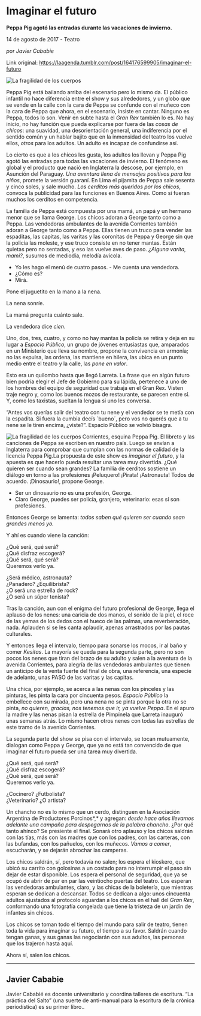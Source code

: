# Imaginar el futuro

**Peppa Pig agotó  las entradas durante las vacaciones de invierno.**

14 de agosto de 2017 - Teatro

_por Javier Cababie_

Link original: https://laagenda.tumblr.com/post/164176599905/imaginar-el-futuro

![La fragilidad de los cuerpos](https://64.media.tumblr.com/3eed0a6d5adddde20b2d28eb56a8c829/tumblr_inline_pjzvo10VxT1t6q87u_500.jpg)

Peppa Pig está bailando arriba del escenario pero lo mismo da. El público infantil no hace diferencia entre el show y sus alrededores, y un globo que se vende en la calle con la cara de Peppa se confunde con el muñeco con la cara de Peppa que ahora, en el escenario, insiste en cantar. Ninguno es Peppa, todos lo son. Venir en subte hasta el *Gran Rex* también lo es. No hay inicio, no hay función que pueda explicarse por fuera de las *cosas de chicos*: una suavidad, una desorientación general, una indiferencia por el sentido común y un hablar bajito que en la inmensidad del teatro los vuelve ellos, *otros* para los adultos. Un adulto es incapaz de confundirse así.

Lo cierto es que a los chicos les gusta, los adultos los llevan y Peppa Pig agotó las entradas para todas las vacaciones de invierno. El fenómeno es global y el producto que nació en Inglaterra la descose, por ejemplo, en Asunción del Paraguay. *Una aventura llena de mensajes positivos para los niños*, promete la versión guaraní. En Lima el pijamita de Peppa sale sesenta y cinco soles, y sale mucho. *Los cerditos más queridos por los chicos*, convoca la publicidad para las funciones en Buenos Aires. Como si fueran muchos los cerditos en competencia.  

La familia de Peppa está compuesta por una mamá, un papá y un hermano menor que se llama George. Los chicos adoran a George tanto como a Peppa. Las vendedoras ambulantes de la avenida Corrientes también adoran a George tanto como a Peppa. Ellas tienen un truco para vender las espaditas, las capitas, las varitas y las coronitas de Peppa y George sin que la policía las moleste, y ese truco consiste en no tener mantas. Están quietas pero no sentadas, y eso las vuelve aves de paso. *¿Alguna varita, mami?*, susurros de mediodía, melodía avícola.  

- Yo les hago el menú de cuatro pasos. - Me cuenta una vendedora.  
- ¿Cómo es?  
- Mirá. 

Pone el juguetito en la mano a la nena.

La nena sonríe.

La mamá pregunta cuánto sale.

La vendedora dice *cien*.

Uno, dos, tres, cuatro, y como no hay mantas la policía se retira y deja en su lugar a *Espacio Público*, un grupo de jóvenes entusiastas que, amparados en un Ministerio que lleva su nombre, propone la convivencia en armonía; no las expulsa, las ordena, las mantiene en hilera, las ubica en un punto medio entre el teatro y la calle, las *pone en valor*.

Esto era un quilombo hasta que llegó Larreta. La frase que en algún futuro bien podría elegir el Jefe de Gobierno para su lápida, pertenece a uno de los hombres del equipo de seguridad que trabaja en el Gran Rex. Visten traje negro y, como los buenos mozos de restaurante, se parecen entre sí. Y, como los taxistas, sueltan la lengua si uno les conversa.

“Antes vos querías salir del teatro con tu nene y el vendedor se te metía con la espadita. Si fuera la cumbia decís ´bueno´, pero vos no querés que a tu nene se le tiren encima, ¿viste?”. Espacio Público se volvió bisagra.

  


![La fragilidad de los cuerpos](https://64.media.tumblr.com/3eed0a6d5adddde20b2d28eb56a8c829/tumblr_inline_pjzvo10VxT1t6q87u_500.jpg) Corrientes, esquina Peppa Pig. El libreto y las canciones de Peppa se escriben en nuestro país. Luego se envían a Inglaterra para comprobar que cumplan con las normas de calidad de la licencia Peppa Pig.La propuesta de este show es *imaginar el futuro*, y la apuesta es que hacerlo pueda resultar una tarea muy divertida. ¿Qué quieren ser cuando sean grandes? La familia de cerditos sostiene un diálogo en torno a las profesiones ¡Peluquero! ¡Pirata! ¡Astronauta! Todos de acuerdo. ¡Dinosaurio!, propone George.

- Ser un dinosaurio no es una profesión, George.  
- Claro George, puedes ser policía, granjero, veterinario: esas sí son profesiones. 

Entonces George se lamenta: *todos saben qué quieren ser cuando sean grandes menos yo.*  


Y ahí es cuando viene la canción:

¿Qué será, qué será?  
¿Qué disfraz escogerá?  
¿Qué será, qué será?  
Queremos verlo ya.  
  
¿Será médico, astronauta?  
¿Panadero? ¿Equilibrista?  
¿O será una estrella de rock?  
¿O será un súper tenista?

Tras la canción, aun con el enigma del futuro profesional de George, llega el aplauso de los nenes: una caricia de dos manos, el sonido de la piel, el roce de las yemas de los dedos con el hueco de las palmas, una reverberación, nada. Aplauden si se les canta aplaudir, apenas arrastrados por las pautas culturales.

Y entonces llega el intervalo, tiempo para sonarse los mocos, ir al baño y comer *Kesitas*. La mayoría se queda para la segunda parte, pero no son pocos los nenes que tiran del brazo de su adulto y salen a la aventura de la avenida Corrientes, para alegría de las vendedoras ambulantes que tienen un anticipo de la venta fuerte del final de obra, una referencia, una especie de adelanto, unas PASO de las varitas y las capitas.

Una chica, por ejemplo, se acerca a las nenas con los pinceles y las pinturas, les pinta la cara por cincuenta pesos. *Espacio Público* la embellece con su mirada, pero una nena no se pinta porque la otra no se pinta, *no quieren, gracias, nos tenemos que ir,* *ya vuelve Peppa*. En el apuro la madre y las nenas pisan la estrella de Pimpinela que Larreta inauguró unas semanas atrás. Lo mismo hacen otros nenes con todas las estrellas de este tramo de la avenida Corrientes.  


La segunda parte del show se pisa con el intervalo, se tocan mutuamente, dialogan como Peppa y George, que ya no está tan convencido de que imaginar el futuro pueda ser una tarea muy divertida.  


  


¿Qué será, qué será?  
¿Qué disfraz escogerá?  
¿Qué será, qué será?  
Queremos verlo ya.  
  
¿Cocinero? ¿Futbolista?  
¿Veterinario? ¿O artista?

  


Un chancho no es lo mismo que un cerdo, distinguen en la Asociación Argentina de Productores Porcinos*,* y agregan: *desde hace años llevamos adelante una campaña para despegarnos de la palabra chancho*. ¿Por qué tanto ahínco? Se presiente el final. Sonará otro aplauso y los chicos saldrán con las tías, más con las madres que con los padres, con las carteras, con las bufandas, con los pañuelos, con los muñecos. *Vamos a comer*, escucharán, y se dejarán abrochar las camperas.

Los chicos saldrán, sí, pero todavía no salen; los espera el kioskero, que ubicó su carrito con golosinas a un costado para no interrumpir el paso sin dejar de estar disponible. Los espera el personal de seguridad, que ya se ocupó de abrir de par en par las veintiocho puertas del teatro. Los esperan las vendedoras ambulantes, claro, y las chicas de la boletería, que mientras esperan se dedican a descansar. Todos se dedican a algo: unos cincuenta adultos ajustados al protocolo aguardan a los chicos en el hall del *Gran Rex*, conformando una fotografía congelada que tiene la tristeza de un jardín de infantes sin chicos.  


Los chicos se toman todo el tiempo del mundo para salir de teatro, tienen toda la vida para imaginar su futuro, el tiempo a su favor. Saldrán cuando tengan ganas, y sus ganas las negociarán con sus adultos, las personas que los trajeron hasta aquí.

Ahora sí, salen los chicos.



---

 Javier Cababie
---------------

 Javier Cababié es docente universitario y coordina talleres de escritura. “La práctica del Salto” (una suerte de anti-manual para la escritura de la crónica periodística) es su primer libro.. 

